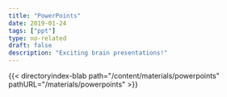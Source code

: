 ```yaml
---
title: "PowerPoints"
date: 2019-01-24
tags: ["ppt"]
type: no-related
draft: false
description: "Exciting brain presentations!"
---
```


{{< directoryindex-blab path="/content/materials/powerpoints" pathURL="/materials/powerpoints" >}}